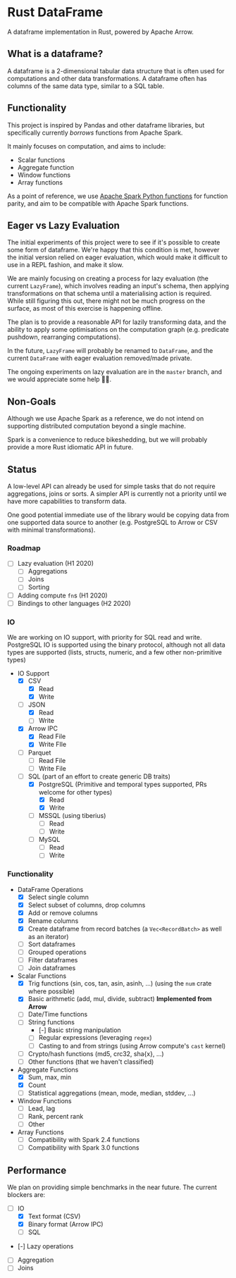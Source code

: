 # Rust DataFrame

A dataframe implementation in Rust, powered by Apache Arrow.

## What is a dataframe?

A dataframe is a 2-dimensional tabular data structure that is often used for computations and other data transformations.
A dataframe often has columns of the same data type, similar to a SQL table.

## Functionality

This project is inspired by Pandas and other dataframe libraries, but specifically currently *borrows* functions from Apache Spark.

It mainly focuses on computation, and aims to include:

* Scalar functions
* Aggregate function
* Window functions
* Array functions

As a point of reference, we use [Apache Spark Python functions](http://spark.apache.org/docs/2.4.0/api/python/pyspark.sql.html#module-pyspark.sql.functions) for function parity, and aim to be compatible with Apache Spark functions.

## Eager vs Lazy Evaluation

The initial experiments of this project were to see if it's possible to create some form of dataframe. We're happy that this condition is met, however the initial version relied on eager evaluation, which would make it difficult to use in a REPL fashion, and make it slow.

We are mainly focusing on creating a process for lazy evaluation (the current `LazyFrame`), which involves reading an input's schema, then applying transformations on that schema until a materialising action is required.
While still figuring this out, there might not be much progress on the surface, as most of this exercise is happening offline.

The plan is to provide a reasonable API for lazily transforming data, and the ability to apply some optimisations on the computation graph (e.g. predicate pushdown, rearranging computations).

In the future, `LazyFrame` will probably be renamed to `DataFrame`, and the current `DataFrame` with eager evaluation removed/made private.

The ongoing experiments on lazy evaluation are in the `master` branch, and we would appreciate some help 🙏🏾.

## Non-Goals

Although we use Apache Spark as a reference, we do not intend on supporting distributed computation beyond a single machine.

Spark is a convenience to reduce bikeshedding, but we will probably provide a more Rust idiomatic API in future.

## Status

A low-level API can already be used for simple tasks that do not require aggregations, joins or sorts. A simpler API is currently not a priority until we have more capabilities to transform data.

One good potential immediate use of the library would be copying data from one supported data source to another (e.g. PostgreSQL to Arrow or CSV with minimal transformations). 

### Roadmap

- [ ] Lazy evaluation (H1 2020)
  - [ ] Aggregations
  - [ ] Joins
  - [ ] Sorting
- [ ] Adding compute `fn`s (H1 2020)
- [ ] Bindings to other languages (H2 2020)

### IO

We are working on IO support, with priority for SQL read and write. 
PostgreSQL IO is supported using the binary protocol, although not all data types are supported (lists, structs, numeric, and a few other non-primitive types)

- IO Support
  - [X] CSV
    - [X] Read
    - [X] Write
  - [ ] JSON
    - [X] Read
    - [ ] Write
  - [X] Arrow IPC
    - [X] Read File
    - [X] Write FIle
  - [ ] Parquet
    - [ ] Read File
    - [ ] Write File
  - [ ] SQL (part of an effort to create generic DB traits)
    - [X] PostgreSQL (Primitive and temporal types supported, PRs welcome for other types)
      - [X] Read
      - [X] Write
    - [ ] MSSQL (using tiberius)
      - [ ] Read
      - [ ] Write
    - [ ] MySQL
      - [ ] Read
      - [ ] Write

### Functionality

- DataFrame Operations
  - [X] Select single column
  - [X] Select subset of columns, drop columns
  - [X] Add or remove columns
  - [X] Rename columns
  - [X] Create dataframe from record batches (a `Vec<RecordBatch>` as well as an iterator)
  - [ ] Sort dataframes
  - [ ] Grouped operations
  - [ ] Filter dataframes
  - [ ] Join dataframes

- Scalar Functions
  - [X] Trig functions (sin, cos, tan, asin, asinh, ...) (using the `num` crate where possible)
  - [X] Basic arithmetic (add, mul, divide, subtract) **Implemented from Arrow**
  - [ ] Date/Time functions
  - [ ] String functions
    - [-] Basic string manipulation
    - [ ] Regular expressions (leveraging `regex`)
    - [ ] Casting to and from strings (using Arrow compute's `cast` kernel)
  - [ ] Crypto/hash functions (md5, crc32, sha{x}, ...)
  - [ ] Other functions (that we haven't classified)

- Aggregate Functions
  - [X] Sum, max, min
  - [X] Count
  - [ ] Statistical aggregations (mean, mode, median, stddev, ...)

- Window Functions
  - [ ] Lead, lag
  - [ ] Rank, percent rank
  - [ ] Other

- Array Functions
  - [ ] Compatibility with Spark 2.4 functions
  - [ ] Compatibility with Spark 3.0 functions

## Performance

We plan on providing simple benchmarks in the near future. The current blockers are:

- [ ] IO
  - [X] Text format (CSV)
  - [X] Binary format (Arrow IPC)
  - [ ] SQL
- [-] Lazy operations
- [ ] Aggregation
- [ ] Joins